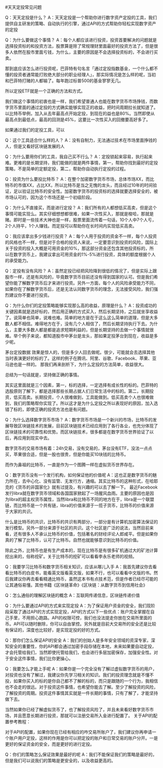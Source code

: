#天天定投常见问题

Q：天天定投是什么？
A：天天定投是一个帮助你进行数字资产定投的工具，我们提供自主研发的策略、自动执行的引擎，通过API的方式帮助你轻松实现数字资产的定投

Q：为什么要做这个事情？
A：每个人都应该进行投资，投资首要解决的问题就是选择投资标的和投资方法，股票算是除了常规理财里面最好的投资方法了，但是很多人依然在股市里面亏钱，为什么，主要的原因是不会选择投资标的，不会进行买卖。

那到底应该怎么进行投资呢，巴菲特有句名言「通过定投指数基金，一个什么都不懂的投资者通常能打败绝大部分的职业经理人」，那实际情况是怎么样的呢，当初和巴菲特打赌的人都输了。每年跑过标普500的基金寥寥无几。

所以定投ETF就是一个正确的方法和方式。

我们做这个事情的初衷也是一样，我们希望普通人也能在数字货币市场挣钱，而数字货币里面的通过定投的方式确实能够实现正的收益，把时间周期拉长就知道了。以比特币举例，加入从去年最高点开始定投，到现在的益也是80%。当然即使从最高点到最低点，最高的回测是45%，这要比一次性买入的回撤要高好多了。

如果通过我们的定投工具，可以

Q：这个工具适合什么样的人？
A：没有自制力，无法通过技术在市场里面挣钱的人，但是又看好区块链发展的人

Q：为什么要用你们的工具，我自己买不行么？
A：定投锁起来容易，执行起来难。更难的是长期坚持，我们能做的就是两件事情，第一，帮助你找到最好的定投策略，不是简单的定额定投，第二，帮助你自动执行定投的过程。

Q：投资为什么要投比特币？
A：在整个加密数字货币市场，总体市场XX，而比特币的市值XX，占比XX，所以比特币是当之无愧的龙头，而且经过10年的时间验证，足以验证比特币的安全性。加密数字货币的投资标的选择就要选择安全的，被市场认可的，因为这个市场还是一个初级阶段。

Q：为什么不直接买，而是进行定投？
A：我们所有的人都想低买高卖，但是这个事情可能实现么。其实仔细想想都很难，如果一次性买入，那就是梭哈，那就是赌。即时是一些技术大神也是一样，股票里面流传着一句话，10个人中7个人亏，2个人持平，1个人赚钱。而定投可以帮助你在长时间内实现低买高卖。

Q：我应该拿出多少钱进行投资？
A：每个人用于投资的资金不一样，每个人投资的风格也不一样，但是对于合格的投资人来说，一定要意识到投资的风险，国际上关于投资的投入大概是可用资金的10%，那这部分资金还包含其他投资标的，所以在数字货币上，我建议拿出可用资金的1%-5%进行投资，具体的额度根据个人的承受能力。

Q：定投有没有风险？
A：虽然定投已经把风险降到很低的情况了，但是实际上跟股市一样，还是有风险的，毕竟数字货币目前还没有得到国家的认可。但是我们希望你能了解数字货币后才来进行投资。另外一方面，每个人的风险承受能力不同，如果你在了解数字货币后，还是无法认同数字货币的理念，无法接受风险，我们强烈建议你不要进行投资。

Q：为什么你们的定投策略能够实现那么高的收益，原理是什么？
A：投资成功的关键因素就是选好标的，然后用正确的方式买入，然后长期坚持，之后就坐享收益了。说简单也简单，说难也难。简单的地方是在于这么这么简单的道理，但是大多数人都不相信。难得地方在于，没有几个人相信了，然后长期坚持执行下去。为什么，主要大多数人都是都是追求短期利益的，但是长期坚持的去做一个事情就很难。举个例子来说，都知道股市中茅台是龙头，那如果定投茅台到现在，收益是多少呢。

茅台定投数据
效果是惊人的，但是多少人回去做呢。很少，可能就会去选择其他当时表演更好的标的了。这样的例子在腾讯、阿里、谷歌、Facebook、苹果、亚马逊也是一样的。
那我们再来剖析下，为什么定投的方法简单，收益很大。

总结为一句话就是，坚持做正确的事情。

其实这里面就是三个因素，第一，标的选择，一定选择有成长性的标的。巴菲特的选股原则了解下，都是选择那些长期占据人们日常生活中的标的。第二，长期投资，低买高卖。长期投资，个人很难做到，工具能做到。低买高卖个人也很难做到，我们的策略帮你实现了。所以这才是为什么定投之所以表现好的原因，加入选错了标的，即使正确的投资方法也是有问题。

Q：为什么选择数字货币市场？
A：数字货币市场是一个新兴的市场，比特币的发展导致区块链技术的发展，目前区块链技术已经应用到了各行各业，也充分体现了区块链技术的可靠性和优势。而区块链技术，很多都是在数字货币世界验证了以后，再应用到现实中去。

数字货币的交易市场有着：24h交易，没有交易的，茅台没有ETF，没法一点点买，苹果很合适，但是一股也很贵，但是你能买10块钱的比特币。

而作为鼻祖的比特币，一直是作为一个图腾一样在虚拟货币世界存在。

Q：数字货币没有一个发行机构，如何保证他的价值呢
A：这也正是数字货币的魅力所在，去中心化、没有监管、无发行方，通缩。其实比特币的这种形式，在哈耶克的《货币的非国家化》就有过提及，有兴趣的可以去了解一下。
最近Facebook发行libra就在数字货币领域和各国国家掀起了一场腥风血雨。主要的原因也是因为libra的超主权货币属性，当然libra和比特币不同的地方在于，libra是一个联盟链，而比特币是一个共有链，libra的价值来源于一揽子货币，比特币的价值来源于大家的共识。

什么是比特币的共识，比特币的共识有两部分，一部分是有计算机加密算法保证的发行模型。另外一部分来源于社区的共识。这个社区是广泛的说法，当然目前来看，还有很多人不承认比特币的价值，包括著名的财经评论人郎咸平。但是如果你真的了解了比特币，认可了比特币。自然也就能够意识到比特币的价值。

除此之外，比特币也是有生产成本的，现在比特币是有很多矿机通过大的矿池计算挖出来的，俗称挖矿。关于比特币的挖矿可以看看李永乐老师的视频。

Q：我要学习比特币和数字货币相关知识，应该从哪儿入手
A：我首先建议你去看看比特币的白皮书，能看英文版看英文版，如果不行，也可以看看中文版的书。然后我建议你再去看看精通比特币，虽然这本书有点技术范，但是作者已经尽可能的让其通俗易懂。其他书籍《区块链革命》《区块链：从数字货币到信用社会》

Q：怎么通俗的理解区块链的概念
A：互联网传递信息，区块链传递价值

Q：为什么要通过API的方式来实现定投
A：为了保证用户资金的安全，我们现阶段采取了通过API的方式实现定投，API的方式以下一些优点：账户完全掌握在自己手里，不用担心跑路。API的权限可控，我们也没法提走你放在交易所里面的币。API可以随时删除，你可以自由掌控。另外就是目前大交易所的安全还是比较有保证的，深度也比较好，是实现定投的好的方式。

Q：那你们怎么保证API的安全
A：我们的创始人是多年安全领域的资深专家，深知安全的重要性，你的API都会通过加密手段存储在本地，未来如果要自动定投，才会托管给我们，当然即使托管给我们，也会进行多层加密保存，加强安全性。对于安全这件事情，我们比你更操心。

Q：我要怎么才能上手呢
A：如果你是一个完全没有了解过虚拟数字货币的用户，对投资也没有了解过，我建议你先学习相关的知识。我们的投资理念就是不懂不投，如果你买入的标的是你自己都不了解的标的，而只是跟随的一个行为，我相信也不会走的很远。对于投资这件事情，也希望你能去了解。至少了解投资的风险，了解投资的周期。投资这件事情其实就是一件长期的事情，只有了解了，才能坚持做下去。

当然如果你已经了解虚拟货币了，也了解投资风险了，并且未来看好数字货币市场，并且愿意长期进行投资，那就可以注册交易所入金进行配置了。
关于API的配置参考教程：

对于API的配置，如果你现在已经有相应的咋交易所账户了，我们建议你再申请一个账户用户定投，这样的作用是你可以把定投的账户和日常交易的账户分开。一是更好的保证资金的安全，而是更好的进行定投。

Q：你们的策略怎么保证效果是最好的呢
A：我们不能保证我们的策略是最好的，但是我们可以说我们的策略是更安全的，以及收益更高的。
